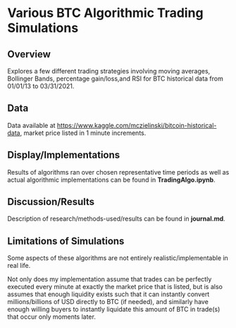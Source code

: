 # Various BTC Algorithmic Trading Simulations

## Overview
Explores a few different trading strategies involving moving averages, Bollinger Bands, percentage gain/loss,and RSI for BTC historical data from 01/01/13 to 03/31/2021.

## Data
Data available at https://www.kaggle.com/mczielinski/bitcoin-historical-data, market price listed in 1 minute increments.

## Display/Implementations
Results of algorithms ran over chosen representative time periods as well as actual algorithmic implementations can be found in **TradingAlgo.ipynb**.

## Discussion/Results
Description of research/methods-used/results can be found in **journal.md**.

## Limitations of Simulations
Some aspects of these algorithms are not entirely realistic/implementable in real life.

Not only does my implementation assume that trades can be perfectly executed every minute at exactly the market price that is listed, but is also assumes that enough liquidity exists such that it can instantly convert millions/billions of USD directly to BTC (if needed), and similarly have enough willing buyers to instantly liquidate this amount of BTC in trade(s) that occur only moments later. 
